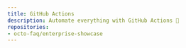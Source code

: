 ```yaml
---
title: GitHub Actions
description: Automate everything with GitHub Actions 🎉
repositories:
- octo-faq/enterprise-showcase
---
```


<!-- # GitHub Actions automation

Automate CI, CD, and life. 
 -->
